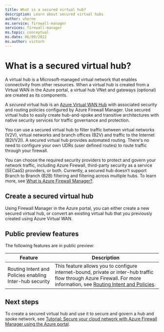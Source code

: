 ```yaml
---
title: What is a secured virtual hub?
description: Learn about secured virtual hubs
author: vhorne
ms.service: firewall-manager
services: firewall-manager
ms.topic: conceptual
ms.date: 06/09/2022
ms.author: victorh
---
```


# What is a secured virtual hub?

A virtual hub is a Microsoft-managed virtual network that enables connectivity from other resources. When a virtual hub is created from a Virtual WAN in the Azure portal, a virtual hub VNet and gateways (optional) are created as its components.

A *secured* virtual hub is an [Azure Virtual WAN Hub](../virtual-wan/virtual-wan-about.md#resources) with associated security and routing policies configured by Azure Firewall Manager. Use secured virtual hubs to easily create hub-and-spoke and transitive architectures with native security services for traffic governance and protection. 

You can use a secured virtual hub to filter traffic between virtual networks (V2V), virtual networks and branch offices (B2V) and traffic to the Internet (B2I/V2I). A secured virtual hub provides automated routing. There's no need to configure your own UDRs (user defined routes) to route traffic through your firewall.

You can choose the required security providers to protect and govern your network traffic, including Azure Firewall, third-party security as a service (SECaaS) providers, or both. Currently, a secured hub doesn’t support Branch to Branch (B2B) filtering and filtering across multiple hubs. To learn more, see [What is Azure Firewall Manager?](overview.md#known-issues). 

## Create a secured virtual hub

Using Firewall Manager in the Azure portal, you can either create a new secured virtual hub, or convert an existing virtual hub that you previously created using Azure Virtual WAN.

## Public preview features

The following features are in public preview:

| Feature | Description |
| ---------- | --------- |
| Routing Intent and Policies enabling Inter-hub security | This feature allows you to configure internet-bound, private or inter-hub traffic flow through Azure Firewall. For more information, see [Routing Intent and Policies](../virtual-wan/how-to-routing-policies.md). |

## Next steps

To create a secured virtual hub and use it  to secure and govern a hub and spoke network, see [Tutorial: Secure your cloud network with Azure Firewall Manager using the Azure portal](secure-cloud-network.md).
